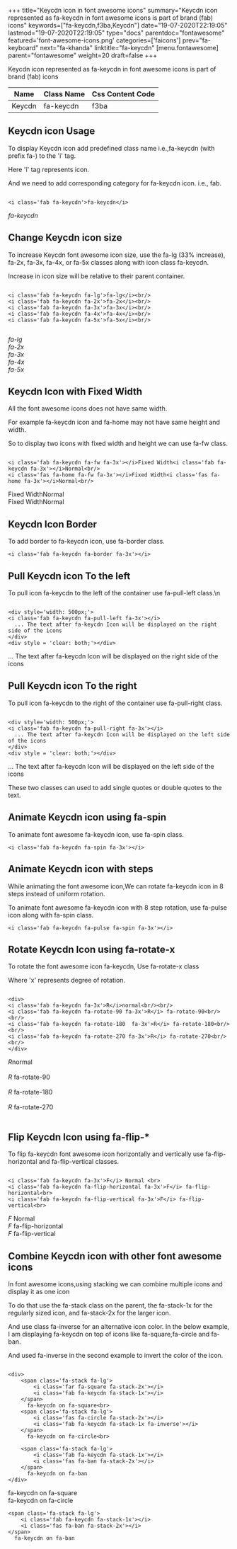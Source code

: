 +++
title="Keycdn icon in font awesome icons"
summary="Keycdn icon represented as fa-keycdn in font awesome icons is part of brand (fab) icons"
keywords=["fa-keycdn,f3ba,Keycdn"]
date="19-07-2020T22:19:05"
lastmod="19-07-2020T22:19:05"
type="docs"
parentdoc="fontawesome"
featured='font-awesome-icons.png'
categories=['faicons']
prev="fa-keyboard"
next="fa-khanda"
linktitle="fa-keycdn"
[menu.fontawesome]
parent="fontawesome"
weight=20
draft=false
+++


Keycdn icon represented as fa-keycdn in font awesome icons is part of brand (fab) icons

<div class='table-responsive'><table class='table'><thead><tr><th>Name</th><th>Class Name</th><th>Css Content Code</th></tr></thead><tbody><tr><td>Keycdn</td><td>fa-keycdn</td><td>f3ba</td></tr></tbody></table></div>



## Keycdn icon Usage

To display Keycdn icon add predefined class name i.e.,fa-keycdn (with prefix fa-) to the 'i' tag.

Here 'i' tag represents icon.

And we need to add corresponding category for fa-keycdn icon. i.e., fab.


```

<i class='fab fa-keycdn'>fa-keycdn</i>
```

<i class='fab fa-keycdn'>fa-keycdn</i>




## Change Keycdn icon size
To increase Keycdn font awesome icon size, use the fa-lg (33% increase), fa-2x, fa-3x, fa-4x, or fa-5x classes along with icon class fa-keycdn.

Increase in icon size will be relative to their parent container. 

```

<i class='fab fa-keycdn fa-lg'>fa-lg</i><br/>
<i class='fab fa-keycdn fa-2x'>fa-2x</i><br/>
<i class='fab fa-keycdn fa-3x'>fa-3x</i><br/>
<i class='fab fa-keycdn fa-4x'>fa-4x</i><br/>
<i class='fab fa-keycdn fa-5x'>fa-5x</i><br/>
            
```

<i class='fab fa-keycdn fa-lg'>fa-lg</i><br/>
<i class='fab fa-keycdn fa-2x'>fa-2x</i><br/>
<i class='fab fa-keycdn fa-3x'>fa-3x</i><br/>
<i class='fab fa-keycdn fa-4x'>fa-4x</i><br/>
<i class='fab fa-keycdn fa-5x'>fa-5x</i><br/>
            



## Keycdn Icon with Fixed Width 

All the font awesome icons does not have same width.

For example fa-keycdn icon and fa-home may not have same height and width.

So to display two icons with fixed width and height we can use fa-fw class.


```

<i class='fab fa-keycdn fa-fw fa-3x'></i>Fixed Width<i class='fab fa-keycdn fa-3x'></i>Normal<br/>
<i class='fas fa-home fa-fw fa-3x'></i>Fixed Width<i class='fas fa-home fa-3x'></i>Normal<br/>
```

<i class='fab fa-keycdn fa-fw fa-3x'></i>Fixed Width<i class='fab fa-keycdn fa-3x'></i>Normal<br/>
<i class='fas fa-home fa-fw fa-3x'></i>Fixed Width<i class='fas fa-home fa-3x'></i>Normal<br/>



## Keycdn Icon Border 

To add border to fa-keycdn icon, use fa-border class.


```
<i class='fab fa-keycdn fa-border fa-3x'></i>

```
<i class='fab fa-keycdn fa-border fa-3x'></i>





## Pull Keycdn icon To the left

To pull icon fa-keycdn to the left of the container use fa-pull-left class.\n

```

<div style='width: 500px;'>
<i class='fab fa-keycdn fa-pull-left fa-3x'></i>
  ... The text after fa-keycdn Icon will be displayed on the right side of the icons
</div>
<div style = 'clear: both;'></div>
```

<div style='width: 500px;'>
<i class='fab fa-keycdn fa-pull-left fa-3x'></i>
  ... The text after fa-keycdn Icon will be displayed on the right side of the icons
</div>
<div style = 'clear: both;'></div>




## Pull Keycdn icon To the right
To pull icon fa-keycdn to the right of the container use fa-pull-right class.

```

<div style='width: 500px;'>
<i class='fab fa-keycdn fa-pull-right fa-3x'></i>
  ... The text after fa-keycdn Icon will be displayed on the left side of the icons
</div>
<div style = 'clear: both;'></div>
```

<div style='width: 500px;'>
<i class='fab fa-keycdn fa-pull-right fa-3x'></i>
  ... The text after fa-keycdn Icon will be displayed on the left side of the icons
</div>
<div style = 'clear: both;'></div>

These two classes can used to add single quotes or double quotes to the text.


## Animate Keycdn icon using fa-spin
To animate font awesome fa-keycdn icon, use fa-spin class.

```
<i class='fab fa-keycdn fa-spin fa-3x'></i>
```
<i class='fab fa-keycdn fa-spin fa-3x'></i>




## Animate Keycdn icon with steps
While animating the font awesome icon,We can rotate fa-keycdn icon in 8 steps instead of uniform rotation.

To animate font awesome fa-keycdn icon with 8 step rotation, use fa-pulse icon along with fa-spin class.


```
<i class='fab fa-keycdn fa-pulse fa-spin fa-3x'></i>

```
<i class='fab fa-keycdn fa-pulse fa-spin fa-3x'></i>





## Rotate Keycdn Icon using fa-rotate-x
To rotate the font awesome icon fa-keycdn, Use fa-rotate-x class

Where 'x' represents degree of rotation.


```

<div>
<i class='fab fa-keycdn fa-3x'>R</i>normal<br/><br/>
<i class='fab fa-keycdn fa-rotate-90 fa-3x'>R</i> fa-rotate-90<br/><br/> 
<i class='fab fa-keycdn fa-rotate-180  fa-3x'>R</i> fa-rotate-180<br/><br/> 
<i class='fab fa-keycdn fa-rotate-270 fa-3x'>R</i> fa-rotate-270<br/><br/>
</div>
```

<div>
<i class='fab fa-keycdn fa-3x'>R</i>normal<br/><br/>
<i class='fab fa-keycdn fa-rotate-90 fa-3x'>R</i> fa-rotate-90<br/><br/> 
<i class='fab fa-keycdn fa-rotate-180  fa-3x'>R</i> fa-rotate-180<br/><br/> 
<i class='fab fa-keycdn fa-rotate-270 fa-3x'>R</i> fa-rotate-270<br/><br/>
</div>




## Flip Keycdn Icon using fa-flip-*
To flip fa-keycdn font awesome icon horizontally and vertically use fa-flip-horizontal and fa-flip-vertical classes. 

```

<i class='fab fa-keycdn fa-3x'>F</i> Normal <br>
<i class='fab fa-keycdn fa-flip-horizontal fa-3x'>F</i> fa-flip-horizontal<br>
<i class='fab fa-keycdn fa-flip-vertical fa-3x'>F</i> fa-flip-vertical<br>
```

<i class='fab fa-keycdn fa-3x'>F</i> Normal <br>
<i class='fab fa-keycdn fa-flip-horizontal fa-3x'>F</i> fa-flip-horizontal<br>
<i class='fab fa-keycdn fa-flip-vertical fa-3x'>F</i> fa-flip-vertical<br>




## Combine Keycdn icon with other font awesome icons
In font awesome icons,using stacking we can combine multiple icons and display it as one icon 

To do that use the fa-stack class on the parent, the fa-stack-1x for the regularly sized icon, and fa-stack-2x for the larger icon.

And use class fa-inverse for an alternative icon color. 
In the below example, I am displaying fa-keycdn on top of icons like fa-square,fa-circle and fa-ban.

And used fa-inverse in the second example to invert the color of the icon.

```

<div>
    <span class='fa-stack fa-lg'>
        <i class='far fa-square fa-stack-2x'></i>
        <i class='fab fa-keycdn fa-stack-1x'></i>
    </span>
      fa-keycdn on fa-square<br>
    <span class='fa-stack fa-lg'>
        <i class='fas fa-circle fa-stack-2x'></i>
        <i class='fab fa-keycdn fa-stack-1x fa-inverse'></i>
    </span>
      fa-keycdn on fa-circle<br>

    <span class='fa-stack fa-lg'>
        <i class='fab fa-keycdn fa-stack-1x'></i>
        <i class='fas fa-ban fa-stack-2x'></i>
    </span>
      fa-keycdn on fa-ban
</div>
```

<div>
    <span class='fa-stack fa-lg'>
        <i class='far fa-square fa-stack-2x'></i>
        <i class='fab fa-keycdn fa-stack-1x'></i>
    </span>
      fa-keycdn on fa-square<br>
    <span class='fa-stack fa-lg'>
        <i class='fas fa-circle fa-stack-2x'></i>
        <i class='fab fa-keycdn fa-stack-1x fa-inverse'></i>
    </span>
      fa-keycdn on fa-circle<br>

    <span class='fa-stack fa-lg'>
        <i class='fab fa-keycdn fa-stack-1x'></i>
        <i class='fas fa-ban fa-stack-2x'></i>
    </span>
      fa-keycdn on fa-ban
</div>







